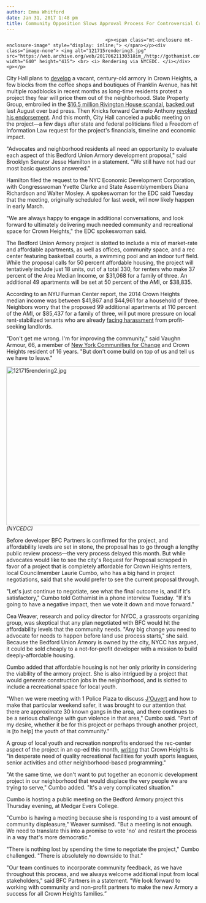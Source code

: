 ```yaml
---
author: Emma Whitford
date: Jan 31, 2017 1:48 pm
title: Community Opposition Slows Approval Process For Controversial Crown Heights Armory Project
---
```


	
										<p><span class="mt-enclosure mt-enclosure-image" style="display: inline;"> </span></p><div class="image-none"> <img alt="121715rendering3.jpg" src="https://web.archive.org/web/20170621130318im_/http://gothamist.com/attachments/nyc_ewhitford/121715rendering3.jpg" width="640" height="415"> <br> <i> Rendering via NYCEDC. </i></div> <p></p>

<p>City Hall plans to <a href="https://web.archive.org/web/20170621130318/http://gothamist.com/2015/12/17/bedford-union_armory.php">develop</a> a vacant, century-old armory in Crown Heights, a few blocks from the coffee shops and boutiques of Franklin Avenue, has hit multiple roadblocks in recent months as long-time residents protest a project they fear will price them out of the neighborhood. Slate Property Group, embroiled in the <a href="https://web.archive.org/web/20170621130318/http://gothamist.com/2016/02/29/les_luxury_condos_everywhere.php">$16.5 million Rivington House scandal</a>, <a href="https://web.archive.org/web/20170621130318/http://gothamist.com/2016/08/25/bedford_armory_slate_deal.php">backed out</a> last August over bad press. Then Knicks forward Carmelo Anthony <a href="https://web.archive.org/web/20170621130318/http://www.nydailynews.com/new-york/brooklyn/carmelo-anthony-drops-support-crown-heights-armory-deal-article-1.2791283">revoked his endorsement</a>. And this month, City Hall canceled a public meeting on the project&#x2014;a few days after state and federal politicians filed a Freedom of Information Law request for the project&apos;s financials, timeline and economic impact. </p>

<p>&quot;Advocates and neighborhood residents all need an opportunity to evaluate each aspect of this Bedford Union Armory development proposal,&quot; said Brooklyn Senator Jesse Hamilton in a statement. &quot;We still have not had our most basic questions answered.&quot; </p>

<p>Hamilton filed the request to the NYC Economic Development Corporation, with Congresswoman Yvette Clarke and State Assemblymembers Diana Richardson and Walter Mosley. A spokeswoman for the EDC said Tuesday that the meeting, originally scheduled for last week, will now likely happen in early March. </p>

<p>&quot;We are always happy to engage in additional conversations, and look forward to ultimately delivering much needed community and recreational space for Crown Heights,&quot; the EDC spokeswoman said. </p>

<p>The Bedford Union Armory project is slotted to include a mix of market-rate and affordable apartments, as well as offices, community space, and a rec center featuring basketball courts, a swimming pool and an indoor turf field. While the proposal calls for 50 percent affordable housing, the project will tentatively include just 18 units, out of a total 330, for renters who make 37 percent of the Area Median Income, or $31,068 for a family of three. An additional 49 apartments will be set at 50 percent of the AMI, or $38,835. </p>

<p>According to an NYU Furman Center report, the 2014 Crown Heights median income was between $41,867 and $44,961 for a household of three. Neighbors worry that the proposed 99 additional apartments at 110 percent of the AMI, or $85,437 for a family of three, will put more pressure on local rent-stabilized tenants who are already <a href="https://web.archive.org/web/20170621130318/http://gothamist.com/2016/09/15/crown_heights_landlord_battle.php">facing harassment</a> from profit-seeking landlords. </p>

<p>&quot;Don&apos;t get me wrong. I&apos;m for improving the community,&quot; said Vaughn Armour, 66, a member of <a href="https://web.archive.org/web/20170621130318/http://nycommunities.org/">New York Communities for Change</a> and Crown Heights resident of 16 years. &quot;But don&apos;t come build on top of us and tell us we have to leave.&quot; </p>

<p><span class="mt-enclosure mt-enclosure-image" style="display: inline;"> </span></p><div class="image-none"> <img alt="121715rendering2.jpg" src="https://web.archive.org/web/20170621130318im_/http://gothamist.com/attachments/nyc_ewhitford/121715rendering2.jpg" width="640" height="414"> <br> <i> (NYCEDC)</i></div> <p></p>

<p>Before developer BFC Partners is confirmed for the project, and affordability levels are set in stone, the proposal has to go through a lengthy public review process&#x2014;the very process delayed this month. But while advocates would like to see the city&apos;s Request for Proposal scrapped in favor of a project that is completely affordable for Crown Heights renters, local Councilmember Laurie Cumbo, who has a big hand in project negotiations, said that she would prefer to see the current proposal through. </p>

<p>&quot;Let&apos;s just continue to negotiate, see what the final outcome is, and if it&apos;s satisfactory,&quot; Cumbo told Gothamist in a phone interview Tuesday. &quot;If it&apos;s going to have a negative impact, then we vote it down and move forward.&quot; </p>

<p>Cea Weaver, research and policy director for NYCC, a grassroots organizing group, was skeptical that any plan negotiated with BFC would hit the affordability levels that the community needs. &quot;Any big change you need to advocate for needs to happen before land use process starts,&quot; she said. Because the Bedford Union Armory is owned by the city, NYCC has argued, it could be sold cheaply to a not-for-profit developer with a mission to build deeply-affordable housing. </p>

<p>Cumbo added that affordable housing is not her only priority in considering the viability of the armory project. She is also intrigued by a project that would generate construction jobs in the neighborhood, and is slotted to include a recreational space for local youth. </p>

<p>&quot;When we were meeting with 1 Police Plaza to discuss <a href="https://web.archive.org/web/20170621130318/http://gothamist.com/2016/08/27/nypd_to_jouvert_revelers_do_not_sho.php">J&apos;Ouvert</a> and how to make that particular weekend safer, it was brought to our attention that there are approximate 30 known gangs in the area, and there continues to be a serious challenge with gun violence in that area,&quot; Cumbo said. &quot;Part of my desire, whether it be for this project or perhaps through another project, is [to help] the youth of that community.&quot; </p>

<p>A group of local youth and recreation nonprofits endorsed the rec-center aspect of the project in an op-ed this month, <a href="https://web.archive.org/web/20170621130318/http://www.kingscountypolitics.com/op-ed-recreational-facilities-bedford-armory-will-win-crown-heights/">writing</a> that Crown Heights is &quot;in desperate need of quality recreational facilities for youth sports leagues, senior activities and other neighborhood-based programming.&quot; </p>

<p>&quot;At the same time, we don&apos;t want to put together an economic development project in our neighborhood that would displace the very people we are trying to serve,&quot; Cumbo added. &quot;It&apos;s a very complicated situation.&quot; </p>

<p>Cumbo is hosting a public meeting on the Bedford Armory project this Thursday evening, at Medgar Evers College.  </p>

<p>&quot;Cumbo is having a meeting because she is responding to a vast amount of community displeasure,&quot; Weaver surmised. &quot;But a meeting is not enough. We need to translate this into a promise to vote &apos;no&apos; and restart the process in a way that&apos;s more democratic.&quot; </p>

<p>&quot;There is nothing lost by spending the time to negotiate the project,&quot; Cumbo challenged. &quot;There is absolutely no downside to that.&quot; </p>

<p>&quot;Our team continues to incorporate community feedback, as we have throughout this process, and we always welcome additional input from local stakeholders,&quot; said BFC Partners in a statement. &quot;We look forward to working with community and non-profit partners to make the new Armory a success for all Crown Heights families.&#x201D;</p>					
										
									
				